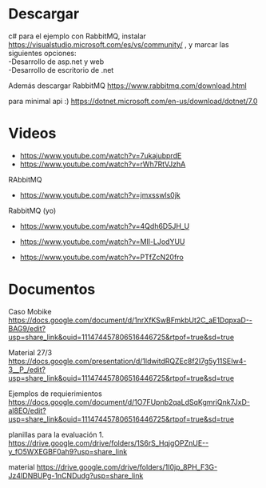 # Descargar
c# para el ejemplo con RabbitMQ, instalar https://visualstudio.microsoft.com/es/vs/community/ , y marcar las siguientes opciones:  
-Desarrollo de asp.net y web  
-Desarrollo de escritorio de .net

Además descargar RabbitMQ 
https://www.rabbitmq.com/download.html

para minimal api :)
https://dotnet.microsoft.com/en-us/download/dotnet/7.0

# Videos
- https://www.youtube.com/watch?v=7ukajubprdE  
- https://www.youtube.com/watch?v=rWh7RtVJzhA

RAbbitMQ
- https://www.youtube.com/watch?v=jmxsswls0jk

RabbitMQ (yo)
- https://www.youtube.com/watch?v=4Qdh6D5JH_U

- https://www.youtube.com/watch?v=MIl-LJodYUU
- https://www.youtube.com/watch?v=PTfZcN20fro

# Documentos
Caso Mobike
https://docs.google.com/document/d/1nrXfKSwBFmkbUt2C_aE1DqpxaD--BAG9/edit?usp=share_link&ouid=111474457806516446725&rtpof=true&sd=true

Material 27/3
https://docs.google.com/presentation/d/1ldwitdRQZEc8f2I7g5y11SEIw4-3__P_/edit?usp=share_link&ouid=111474457806516446725&rtpof=true&sd=true

Ejemplos de requierimientos
https://docs.google.com/document/d/1O7FUpnb2qaLdSqKgmriQnk7JxD-al8EO/edit?usp=share_link&ouid=111474457806516446725&rtpof=true&sd=true

planillas para la evaluación 1. 
https://drive.google.com/drive/folders/1S6rS_HqjgOPZnUE--y_fO5WXEGBF0ah9?usp=share_link

material
https://drive.google.com/drive/folders/1I0jp_8PH_F3G-Jz4IDNBUPg-1nCNDudg?usp=share_link
